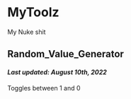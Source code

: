 # MyToolz
My Nuke shit

## Random_Value_Generator
#### *Last updated: August 10th, 2022*
Toggles between 1 and 0
